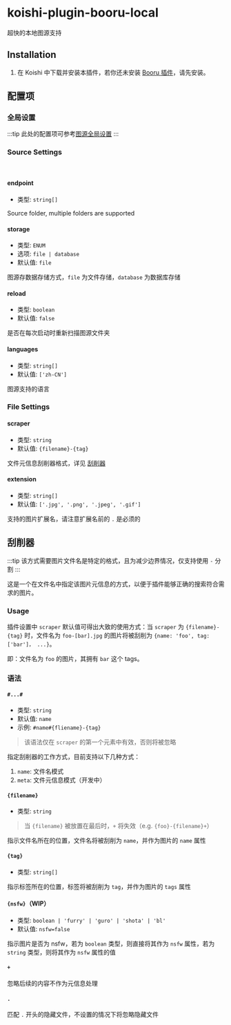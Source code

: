 # koishi-plugin-booru-local

超快的本地图源支持

## Installation

1. 在 Koishi 中下载并安装本插件，若你还未安装 [Booru 插件](../index.md)，请先安装。

## 配置项

### 全局设置

:::tip
此处的配置项可参考[图源全局设置](../config#global-settings)
:::

### Source Settings

<br>

#### endpoint

- 类型: `string[]`

Source folder, multiple folders are supported

#### storage

- 类型: `ENUM`
- 选项: `file | database`
- 默认值: `file`

图源存数据存储方式，`file` 为文件存储，`database` 为数据库存储

#### reload

- 类型: `boolean`
- 默认值: `false`

是否在每次启动时重新扫描图源文件夹

#### languages

- 类型: `string[]`
- 默认值: `['zh-CN']`

图源支持的语言

### File Settings

#### scraper

- 类型: `string`
- 默认值: `{filename}-{tag}`

文件元信息刮削器格式，详见 [刮削器](#刮削器)

#### extension

- 类型: `string[]`
- 默认值: `['.jpg', '.png', '.jpeg', '.gif']`

支持的图片扩展名，请注意扩展名前的 `.` 是必须的

## 刮削器

:::tip
该方式需要图片文件名是特定的格式，且为减少边界情况，仅支持使用 `-` 分割
:::

这是一个在文件名中指定该图片元信息的方式，以便于插件能够正确的搜索符合需求的图片。

### Usage

插件设置中 `scraper` 默认值可得出大致的使用方式：当 `scraper` 为 `{filename}-{tag}` 时，文件名为 `foo-[bar].jpg` 的图片将被刮削为 `{name: 'foo', tag: ['bar']， ...}`。

即：文件名为 `foo` 的图片，其拥有 `bar` 这个 tags。

### 语法

#### `#...#`

- 类型: `string`
- 默认值: `name`
- 示例: `#name#{fliename}-{tag}`

> 该语法仅在 `scraper` 的第一个元素中有效，否则将被忽略

指定刮削器的工作方式，目前支持以下几种方式：

1. `name`: 文件名模式
2. `meta`: 文件元信息模式（开发中）

#### `{filename}`

- 类型: `string`

> 当 `{filename}` 被放置在最后时，`+` 将失效（e.g. `{foo}-{filename}+`）

指示文件名所在的位置，文件名将被刮削为 `name`，并作为图片的 `name` 属性

#### `{tag}`

- 类型: `string[]`

指示标签所在的位置，标签将被刮削为 `tag`，并作为图片的 `tags` 属性

#### `{nsfw}`（WIP）

- 类型: `boolean | 'furry' | 'guro' | 'shota' | 'bl'`
- 默认值: `nsfw=false`

指示图片是否为 nsfw，若为 `boolean` 类型，则直接将其作为 `nsfw` 属性，若为 `string` 类型，则将其作为 `nsfw` 属性的值

#### `+`

忽略后续的内容不作为元信息处理

#### `.`

匹配 `.` 开头的隐藏文件，不设置的情况下将忽略隐藏文件
